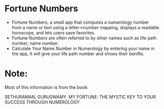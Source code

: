 # Fortune Numbers

  * Fortune Numbers, a small app that computes a numerology number from a name or text using a letter→number mapping, displays a readable horoscope, and lets users save favorites.
  * Fortune Numbers are often referred to by other names such as life path number, name number.
  * Calculate Your Name Number in Numerology by entering your name in the app, It will give your life path number and shows their benifts. 
  
 # Note: 
 <p>Most of this information is from the book:
 <p>SETHURAMAN, GURUSWAMY. MY FORTUNE: THE MYSTIC KEY TO YOUR SUCCESS THROUGH NUMEROLOGY
